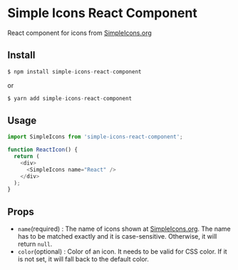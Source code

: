 # Simple Icons React Component

React component for icons from [SimpleIcons.org](https://simpleicons.org)


## Install

```js
$ npm install simple-icons-react-component
```
or 
```js
$ yarn add simple-icons-react-component
```

## Usage

```js
import SimpleIcons from 'simple-icons-react-component';

function ReactIcon() {
  return (
    <div>
      <SimpleIcons name="React" />
    </div>
  );
}
```

## Props

* `name`(required) : The name of icons shown at [SimpleIcons.org](https://simpleicons.org). The name has to be matched exactly and it is case-sensitive. Otherwise, it will return `null`.
* `color`(optional) : Color of an icon. It needs to be valid for CSS color. If it is not set, it will fall back to the default color.
